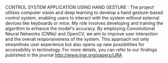 CONTROL SYSTEM APPLICATION USING HAND GESTURE : The project utilizes computer vision and deep learning to develop a hand gesture-based control system, enabling users to interact with the system without external devices like keyboards or mice. My role involves developing and training the algorithm to enhance the model's accuracy. By employing Convolutional Neural Networks (CNNs) and OpenCV, we aim to improve user interaction and the overall responsiveness of the system. This approach not only streamlines user experience but also opens up new possibilities for accessibility in technology. For more details, you can refer to our findings published in the journal  http://www.ijrar.org/papers/IJRA 
